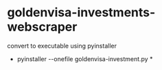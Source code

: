 # goldenvisa-investments-webscraper

convert to executable using pyinstaller 
* pyinstaller --onefile goldenvisa-investment.py *
